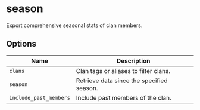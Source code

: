# season

Export comprehensive seasonal stats of clan members.

## Options

| Name                   | Description                               |
| ---------------------- | ----------------------------------------- |
| `clans`                | Clan tags or aliases to filter clans.     |
| `season`               | Retrieve data since the specified season. |
| `include_past_members` | Include past members of the clan.         |
